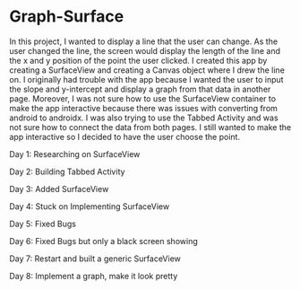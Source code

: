 # Graph-Surface

In this project, I wanted to display a line that the user can change. As the user changed the line, the screen would display the length of the line and the x and y position of the point the user clicked. 
I created this app by creating a SurfaceView and creating a Canvas object where I drew the line on. 
I originally had trouble with the app because I wanted the user to input the slope and y-intercept and display a graph from that data in another page. Moreover, I was not sure how to use the SurfaceView container to make the app interactive because there was issues with converting from android to androidx. I was also trying to use the Tabbed Activity and was not sure how to connect the data from both pages. I still wanted to make the app interactive so I decided to have the user choose the point. 

Day 1: Researching on SurfaceView

Day 2: Building Tabbed Activity

Day 3: Added SurfaceView

Day 4: Stuck on Implementing SurfaceView

Day 5: Fixed Bugs

Day 6: Fixed Bugs but only a black screen showing

Day 7: Restart and built a generic SurfaceView 

Day 8: Implement a graph, make it look pretty
